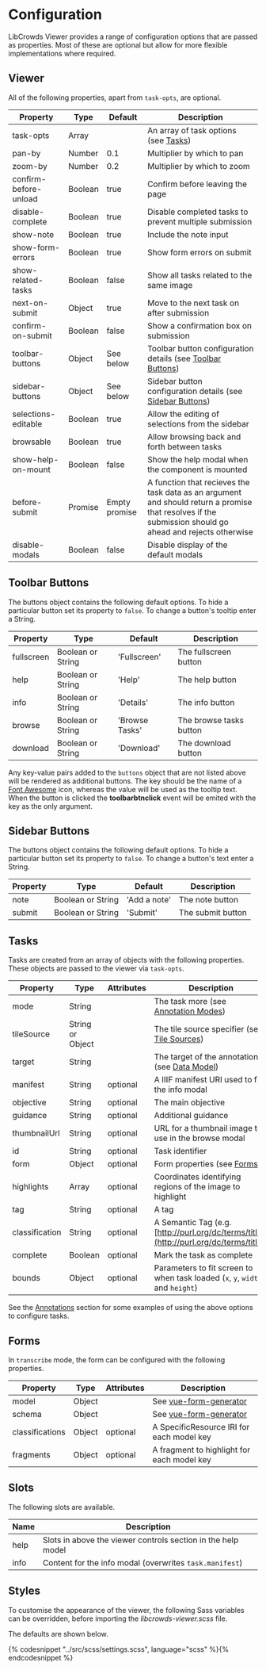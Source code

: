 # Configuration

LibCrowds Viewer provides a range of configuration options that are passed as
properties. Most of these are optional but allow for more flexible
implementations where required.


## Viewer

All of the following properties, apart from `task-opts`, are optional.

| Property              | Type     | Default       | Description                                                                                           |
|-----------------------|----------|---------------|-------------------------------------------------------------------------------------------------------|
| task-opts             | Array    |               | An array of task options \(see [Tasks](configuration.md#tasks)\)                                      |
| pan-by                | Number   | 0.1           | Multiplier by which to pan                                                                            |
| zoom-by               | Number   | 0.2           | Multiplier by which to zoom                                                                           |
| confirm-before-unload | Boolean  | true          | Confirm before leaving the page                                                                       |
| disable-complete      | Boolean  | true          | Disable completed tasks to prevent multiple submission                                                |
| show-note             | Boolean  | true          | Include the note input                                                                                |
| show-form-errors      | Boolean  | true          | Show form errors on submit                                                                            |
| show-related-tasks    | Boolean  | false         | Show all tasks related to the same image                                                              |
| next-on-submit        | Object   | true          | Move to the next task on after submission                                                             |
| confirm-on-submit     | Boolean  | false         | Show a confirmation box on submission                                                                 |
| toolbar-buttons       | Object   | See below     | Toolbar button configuration details (see [Toolbar Buttons](configuration.md#toolbar-buttons)\)       |
| sidebar-buttons       | Object   | See below     | Sidebar button configuration details (see [Sidebar Buttons](configuration.md#sidebar-buttons)\)       |
| selections-editable   | Boolean  | true          | Allow the editing of selections from the sidebar                                                      |
| browsable             | Boolean  | true          | Allow browsing back and forth between tasks                                                           |
| show-help-on-mount    | Boolean  | false         | Show the help modal when the component is mounted                                                     |
| before-submit         | Promise  | Empty promise | A function that recieves the task data as an argument and should return a promise that resolves if the submission should go ahead and rejects otherwise |
| disable-modals        | Boolean  | false         | Disable display of the default modals                                                                 |


## Toolbar Buttons

The buttons object contains the following default options. To hide a particular
button set its property to `false`. To change a button's tooltip enter a
String.

| Property              | Type              | Default            | Description                     |
|-----------------------|-------------------|--------------------|---------------------------------|
| fullscreen            | Boolean or String | 'Fullscreen'       | The fullscreen button           |
| help                  | Boolean or String | 'Help'             | The help button                 |
| info                  | Boolean or String | 'Details'          | The info button                 |
| browse                | Boolean or String | 'Browse Tasks'     | The browse tasks button         |
| download              | Boolean or String | 'Download'         | The download button             |

Any key-value pairs added to the `buttons` object that are not listed above
will be rendered as additional buttons. The key should be the name of a
[Font Awesome](https://fontawesome.com/v4.7.0/cheatsheet/) icon, whereas the
value will be used as the tooltip text. When the button is clicked
the **toolbarbtnclick** event will be emited with the key as the only argument.


## Sidebar Buttons

The buttons object contains the following default options. To hide a particular
button set its property to `false`. To change a button's text enter a
String.

| Property              | Type              | Default            | Description                     |
|-----------------------|-------------------|--------------------|---------------------------------|
| note                  | Boolean or String | 'Add a note'       | The note button                 |
| submit                | Boolean or String | 'Submit'           | The submit button               |


## Tasks

Tasks are created from an array of objects with the following properties. These
objects are passed to the viewer via `task-opts`.

| Property       | Type              | Attributes | Description                                                                            |
|----------------|-------------------|------------|----------------------------------------------------------------------------------------|
| mode           | String            |            | The task more (see [Annotation Modes](annotations/README.md))                          |
| tileSource     | String or Object  |            | The tile source specifier (see [Tile Sources](tile_sources.md))                        |
| target         | String            |            | The target of the annotation (see [Data Model](data_model.md))                         |
| manifest       | String            |  optional  | A IIIF manifest URI used to fill the info modal                                        |
| objective      | String            |  optional  | The main objective                                                                     |
| guidance       | String            |  optional  | Additional guidance                                                                    |
| thumbnailUrl   | String            |  optional  | URL for a thumbnail image to use in the browse modal                                   |
| id             | String            |  optional  | Task identifier                                                                        |
| form           | Object            |  optional  | Form properties (see [Forms](configuration.md#forms))                                  |
| highlights     | Array             |  optional  | Coordinates identifying regions of the image to highlight                              |
| tag            | String            |  optional  | A tag                                                                                  |
| classification | String            |  optional  | A Semantic Tag (e.g. [http://purl.org/dc/terms/title](http://purl.org/dc/terms/title)) |
| complete       | Boolean           |  optional  | Mark the task as complete                                                              |
| bounds         | Object            |  optional  | Parameters to fit screen to when task loaded (`x`, `y`, `width` and `height`)          |

See the [Annotations](annotations/README.md) section for some examples of using the above options to configure tasks.


## Forms

In `transcribe` mode, the form can be configured with the following properties.

| Property        | Type    | Attributes | Description                                                            |
|-----------------|---------|------------|------------------------------------------------------------------------|
| model           | Object  |            | See [vue-form-generator](https://github.com/icebob/vue-form-generator) |
| schema          | Object  |            | See [vue-form-generator](https://github.com/icebob/vue-form-generator) |
| classifications | Object  |  optional  | A SpecificResource IRI for each model key                              |
| fragments       | Object  |  optional  | A fragment to highlight for each model key                             |


## Slots

The following slots are available.

| Name   | Description                                                      |
|--------|------------------------------------------------------------------|
| help   | Slots in above the viewer controls section in the help model     |
| info   | Content for the info modal (overwrites `task.manifest`)          |


## Styles

To customise the appearance of the viewer, the following Sass variables can be
overridden, before importing the *libcrowds-viewer.scss* file.

The defaults are shown below.

{% codesnippet "../src/scss/settings.scss", language="scss" %}{% endcodesnippet %}
